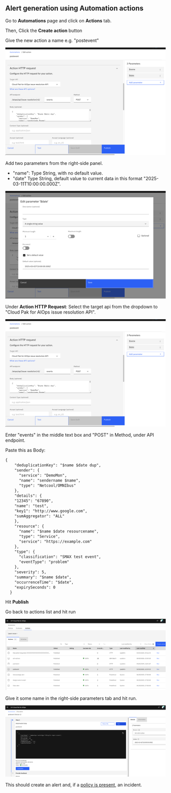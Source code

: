 ## Alert generation using Automation actions

Go to **Automations** page and click on **Actions** tab.

Then, Click the **Create action** button

Give the new action a name e.g. "postevent"

![Post Event Action](images/automation-actions/ActionHTTPRequest.png)

Add two parameters from the right-side panel.

- "name": Type String, with no default value.
- "date" Type String, default value to current data in this format "2025-03-11T10:00:00.000Z".    

![Add date parameter](images/automation-actions/DateParameter.png)

Under **Action HTTP Request**: Select the target api from the dropdown to "Cloud Pak for AIOps issue resolution API".

![Action HTTP Request](images/automation-actions/ActionHTTPRequest.png)

Enter "events" in the middle text box and "POST" in Method, under API endpoint.

Paste this as Body:
```
{
    "deduplicationKey": "$name $date dup",
    "sender": {
      "service": "DemoMon",
      "name": "sendername $name",
      "type": "Netcool/OMNIbus"
    },
    "details": {
    "12345": "67890",
    "name": "test",
    "key1": "http://www.google.com",
    "sumAggregator": "ALL"
    },
    "resource": {
      "name": "$name $date resourcename",
      "type": "Service",
      "service": "https://example.com"
    },
    "type": {
      "classification": "SMAX test event",
      "eventType": "problem"
    },
    "severity": 5,
    "summary": "$name $date",
    "occurrenceTime": "$date",
    "expirySeconds": 0
  }
  ```

Hit **Publish**

Go back to actions list and hit run

![Action list](images/automation-actions/Actionslist.png)

Give it some name in the right-side parameters tab and hit run. 

![Run Action](images/automation-actions/RunAction.png)

This should create an alert and, if a [policy is present](./createPolicy.md), an incident.


